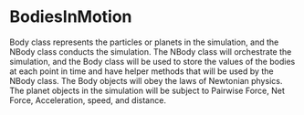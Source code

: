 # BodiesInMotion
Body class represents the particles or planets in the simulation, and the NBody class conducts the simulation. The NBody class will orchestrate the simulation, and the Body class will be used to store the values of the bodies at each point in time and have helper methods that will be used by the NBody class. The Body objects will obey the laws of Newtonian physics. The planet objects in the simulation will be subject to Pairwise Force, Net Force, Acceleration, speed, and distance. 
